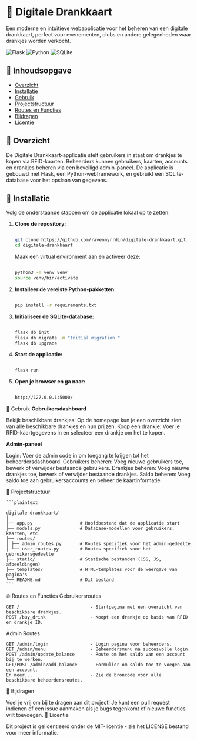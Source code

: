 # 🍻 Digitale Drankkaart

Een moderne en intuïtieve webapplicatie voor het beheren van een digitale drankkaart, perfect voor evenementen, clubs en andere gelegenheden waar drankjes worden verkocht.

![Flask](https://img.shields.io/badge/Flask-2.0.3-blue.svg) ![Python](https://img.shields.io/badge/Python-3.10-green.svg) ![SQLite](https://img.shields.io/badge/SQLite-3.35.4-blue.svg)

## 📜 Inhoudsopgave

- [Overzicht](#overzicht)
- [Installatie](#installatie)
- [Gebruik](#gebruik)
- [Projectstructuur](#projectstructuur)
- [Routes en Functies](#routes-en-functies)
- [Bijdragen](#bijdragen)
- [Licentie](#licentie)

## 📝 Overzicht

De Digitale Drankkaart-applicatie stelt gebruikers in staat om drankjes te kopen via RFID-kaarten. Beheerders kunnen gebruikers, kaarten, accounts en drankjes beheren via een beveiligd admin-paneel. De applicatie is gebouwd met Flask, een Python-webframework, en gebruikt een SQLite-database voor het opslaan van gegevens.

## 🚀 Installatie

Volg de onderstaande stappen om de applicatie lokaal op te zetten:

1. **Clone de repository:**

   ```bash

   git clone https://github.com/ravenmyrrdin/digitale-drankkaart.git
   cd digitale-drankkaart
   ```

   Maak een virtual environment aan en activeer deze:

   ```bash

   python3 -m venv venv
   source venv/bin/activate
   ```

2. **Installeer de vereiste Python-pakketten:**

   ```bash

   pip install -r requirements.txt
   ```

3. **Initialiseer de SQLite-database:**

   ```bash

   flask db init
   flask db migrate -m "Initial migration."
   flask db upgrade
   ```

4. **Start de applicatie:**

   ```bash

   flask run
   ```

5. **Open je browser en ga naar:**

   ```bash

   http://127.0.0.1:5000/
   ```

📖 Gebruik
**Gebruikersdashboard**

Bekijk beschikbare drankjes: Op de homepage kun je een overzicht zien van alle beschikbare drankjes en hun prijzen.
Koop een drankje: Voer je RFID-kaartgegevens in en selecteer een drankje om het te kopen.

**Admin-paneel**

Login: Voer de admin code in om toegang te krijgen tot het beheerdersdashboard.
Gebruikers beheren: Voeg nieuwe gebruikers toe, bewerk of verwijder bestaande gebruikers.
Drankjes beheren: Voeg nieuwe drankjes toe, bewerk of verwijder bestaande drankjes.
Saldo beheren: Voeg saldo toe aan gebruikersaccounts en beheer de kaartinformatie.

📂 Projectstructuur

    ```plaintext

    digitale-drankkaart/
    │
    ├── app.py                  # Hoofdbestand dat de applicatie start
    ├── models.py               # Database-modellen voor gebruikers, kaarten, etc.
    ├── routes/
    │ ├── admin_routes.py       # Routes specifiek voor het admin-gedeelte
    │ └── user_routes.py        # Routes specifiek voor het gebruikersgedeelte
    ├── static/                 # Statische bestanden (CSS, JS, afbeeldingen)
    ├── templates/              # HTML-templates voor de weergave van pagina's
    └── README.md               # Dit bestand
    ```

🌐 Routes en Functies
Gebruikersroutes

    GET /                           - Startpagina met een overzicht van beschikbare drankjes.
    POST /buy_drink                 - Koopt een drankje op basis van RFID en drankje ID.

Admin Routes

    GET /admin/login                - Login pagina voor beheerders.
    GET /admin/menu                 - Beheerdersmenu na succesvolle login.
    POST /admin/update_balance      - Route om het saldo van een account bij te werken.
    GET/POST /admin/add_balance     - Formulier om saldo toe te voegen aan een account.
    En meer...                      - Zie de broncode voor alle beschikbare beheerdersroutes.

🤝 Bijdragen

Voel je vrij om bij te dragen aan dit project! Je kunt een pull request indienen of een issue aanmaken als je bugs tegenkomt of nieuwe functies wilt toevoegen.
📜 Licentie

Dit project is gelicentieerd onder de MIT-licentie - zie het LICENSE bestand voor meer informatie.
